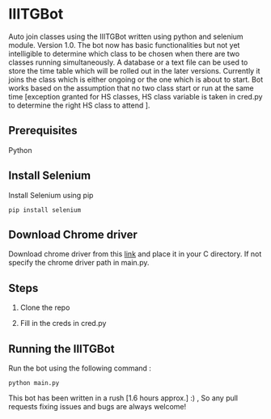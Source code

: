 # IIITGBot
Auto join classes using the IIITGBot written using python and selenium module. Version 1.0. The bot now has basic functionalities but not yet intelligible to determine which class to be chosen when there are two classes running simultaneously. A database or a text file can be used to store the time table which will be rolled out in the later versions. Currently it joins the class which is either ongoing or the one which is about to start. Bot works based on the assumption that no two class start or run at the same time [exception granted for HS classes, HS class variable is taken in cred.py to determine the right HS class to attend ].

## Prerequisites
Python

## Install Selenium  
Install Selenium using pip
```
pip install selenium
```

## Download Chrome driver
Download chrome driver from this [link](https://chromedriver.chromium.org/downloads) and place it in your C directory. If not specify the chrome driver path in main.py.

## Steps
1) Clone the repo

2) Fill in the creds in cred.py

## Running the IIITGBot
Run the bot using the following command :
```
python main.py
```
This bot has been written in a rush [1.6 hours approx.] :) , So any pull requests fixing issues and bugs are always welcome!
